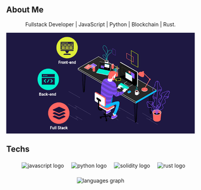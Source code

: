 <h2 align="left">About Me</h2>

<div align="center">
  
<p> Fullstack Developer | JavaScript | Python | Blockchain | Rust.</p>
<img align="center" alt="coding" width="800" src="https://raw.githubusercontent.com/majdimokhtar/github-images/main/rightimagemajdigithub.gif?token=GHSAT0AAAAAABUZ7SAQ6CWAJ3EWM7P3WSBUY3GNLNQ">

</div>

###

<h2 align="left">Techs</h2>

###

<div align="center">
  <img width="12" />
  <img src="https://skillicons.dev/icons?i=js" height="40" alt="javascript logo"  />
  <img width="12" />
  <img src="https://cdn.jsdelivr.net/gh/devicons/devicon/icons/python/python-original.svg" height="40" alt="python logo"  />
  <img width="12" />
  <img src="https://cdn.simpleicons.org/solidity/363636" height="40" alt="solidity logo"  />
  <img width="12" />
  <img src="https://skillicons.dev/icons?i=rust" height="40" alt="rust logo"  />
</div>

###

<div align="center">
  <img src="https://github-readme-stats.vercel.app/api/top-langs?username=Douglas-Rodrigues1988&locale=en&hide_title=false&layout=compact&card_width=320&langs_count=5&theme=dracula&hide_border=false&order=2" height="150" alt="languages graph"  />
</div>

###
